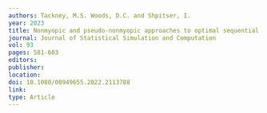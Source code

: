```yaml
---
authors: Tackney, M.S. Woods, D.C. and Shpitser, I. 
year: 2023 
title: Nonmyopic and pseudo-nonmyopic approaches to optimal sequential design in the presence of covariates
journal: Journal of Statistical Simulation and Computation
vol: 93 
pages: 581-603
editors: 
publisher: 
location: 
doi: 10.1080/00949655.2022.2113788
link:  
type: Article 
---
```

 
